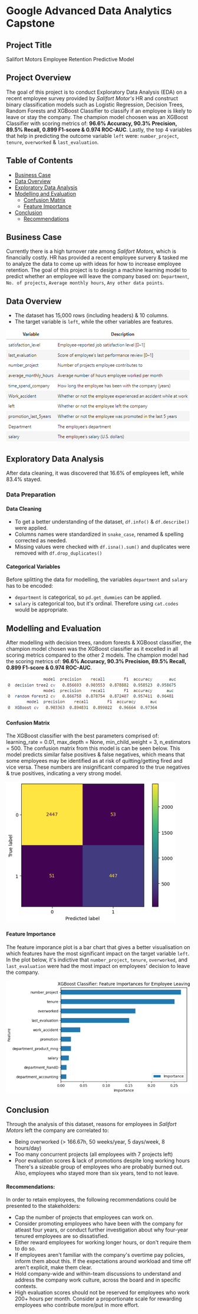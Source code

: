 # Google Advanced Data Analytics Capstone

## Project Title
Salifort Motors Employee Retention Predictive Model

## Project Overview
The goal of this project is to conduct Exploratory Data Analysis (EDA) on a recent employee survey provided by *Salifort Motor's* HR and construct binary classification models such as Logistic Regression, Decision Trees, Random Forests and XGBoost Classifier to classify if an employee is likely to leave or stay the company. The champion model choosen was an XGBoost Classifier with scoring metrics of: **96.6% Accuracy, 90.3% Precision, 89.5% Recall, 0.899 F1-score & 0.974 ROC-AUC**. Lastly, the top 4 variables that help in predicting the outcome variable `left` were: `number_project`, `tenure`, `overworked` & `last_evaluation`.

## Table of Contents
- [Business Case](#business-case)
- [Data Overview](#data-overview)
- [Exploratory Data Analysis](#exploratory-data-analysis)
- [Modelling and Evaluation](#modelling-and-evaluation)
  - [Confusion Matrix](#confusion-matrix)
  - [Feature Importance](#feature-importance)
- [Conclusion](#conclusion)
  - [Recommendations](#recommendations)

## Business Case
Currently there is a high turnover rate among *Salifort Motors*, which is financially costly. HR has provided a recent employee survery & tasked me to analyze the data to come up with ideas for how to increase employee retention.
The goal of this project is to design a machine learning model to predict whether an employee will leave the company based on: `Department`, `No. of projects`, `Average monthly hours`, `Any other data points`.

## Data Overview
- The dataset has 15,000 rows (including headers) & 10 columns.
- The target variable is `left`, while the other variables are features.

![columns_variables](https://github.com/justin-97/Google-Advanced-Data-Analytics-Capstone/blob/3ae8cc3830d8175facb52d15865eeb39163479fb/Images/Salifort%20Motors%20dataset%20variables.png)

## Exploratory Data Analysis
After data cleaning, it was discovered that 16.6% of employees left, while 83.4% stayed.
### Data Preparation
#### Data Cleaning
- To get a better understanding of the dataset, `df.info()` & `df.describe()` were applied.
- Columns names were standardized in `snake_case`, renamed & spelling corrected as needed.
- Missing values were checked with `df.isna().sum()` and duplicates were removed with `df.drop_duplicates()`
#### Categorical Variables
Before splitting the data for modelling, the variables `department` and `salary` has to be encoded:
- `department` is categorical, so `pd.get_dummies` can be applied.
- `salary` is categorical too, but it's ordinal. Therefore using `cat.codes` would be appropriate.

## Modelling and Evaluation
After modelling with decision trees, random forests & XGBoost classifier, the champion model chosen was the XGBoost classifier as it excelled in all scoring metrics compared to the other 2 models. The champion model had the scoring metrics of: **96.6% Accuracy, 90.3% Precision, 89.5% Recall, 0.899 F1-score & 0.974 ROC-AUC**.

![models_score_comparison](https://github.com/justin-97/Google-Advanced-Data-Analytics-Capstone/blob/main/Images/Models%20score%20comparison.png)

#### Confusion Matrix
The XGBoost classifier with the best parameters comprised of: learning_rate = 0.01, max_depth = None, min_child_weight = 3, n_estimators = 500. The confusion matrix from this model is can be seen below. This model predicts similar false positives & false negatives, which means that some employees may be identified as at risk of quitting/getting fired and vice versa. These numbers are insignificant compared to the true negatives & true positives, indicating a very strong model.

![xgboost_confusion_matrix](https://github.com/justin-97/Google-Advanced-Data-Analytics-Capstone/blob/main/Images/XGBoost%20confusion%20matrix.png)

#### Feature Importance
The feature imporance plot is a bar chart that gives a better visualisation on which features have the most significant impact on the target variable `left`. In the plot below, it's indictive that `number_project`, `tenure`, `overworked`, and `last_evaluation` were had the most impact on employees' decision to leave the company.

![feature_importance](https://github.com/justin-97/Google-Advanced-Data-Analytics-Capstone/blob/main/Images/XGboost%20feature%20importance.png)

## Conclusion
Through the analysis of this dataset, reasons for employees in *Salifort Motors* left the company are correlated to:
- Being overworked (> 166.67h, 50 weeks/year, 5 days/week, 8 hours/day)
- Too many concurrent projects (all employees with 7 projects left)
- Poor evaluation scores & lack of promotions despite long working hours
There's a sizeable group of employees who are probably burned out. Also, employees who stayed more than six years, tend to not leave.

#### Recommendations:
In order to retain employees, the following recommendations could be presented to the stakeholders:
- Cap the number of projects that employees can work on.
- Consider promoting employees who have been with the company for atleast four years, or conduct further investigation about why four-year tenured employees are so dissatisfied.
- Either reward employees for working longer hours, or don't require them to do so.
- If employees aren't familiar with the company's overtime pay policies, inform them about this. If the expectations around workload and time off aren't explicit, make them clear.
- Hold company-wide and within-team discussions to understand and address the company work culture, across the board and in specific contexts.
- High evaluation scores should not be reserved for employees who work 200+ hours per month. Consider a proportionate scale for rewarding employees who contribute more/put in more effort.
